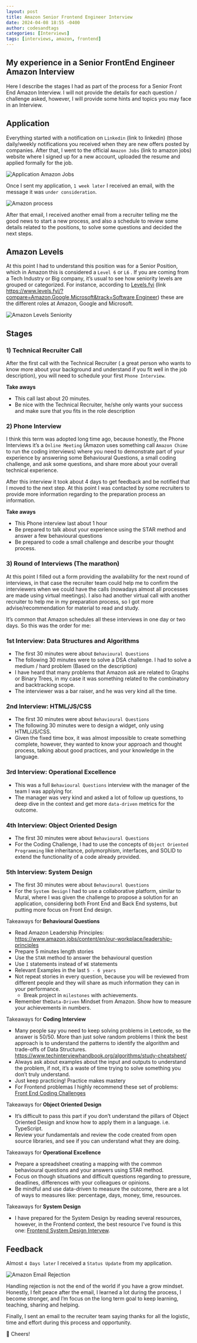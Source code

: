 ```yaml
---
layout: post
title: Amazon Senior Frontend Engineer Interview
date: 2024-04-08 18:55 -0400
author: codesandtags
categories: [Interviews]
tags: [interviews, amazon, frontend]
---
```


## My experience in a Senior FrontEnd Engineer Amazon Interview

Here I describe the stages I had as part of the process for a Senior Front End Amazon Interview. I will not provide the details for each question / challenge asked, however, I will provide some hints and topics you may face in an Interview.

## Application

Everything started with a notification on `Linkedin` (link to linkedin) (those daily/weekly notifications you received when they are new offers posted by companies. After that, I went to the official `Amazon Jobs` (link to amazon jobs) website where I signed up for a new account, uploaded the resume and applied formally for the job.

![Application Amazon Jobs](/assets/img/posts/amazon-senior-frontend-interview-01.png)

Once I sent my application, `1 week later` I received an email, with the message it was `under consideration`.

![Amazon process](/assets/img/posts/amazon-senior-frontend-interview-02.png)

After that email, I received another email from a recruiter telling me the good news to start a new process, and also a schedule to review some details related to the positions, to solve some questions and decided the next steps.

## Amazon Levels

At this point I had to understand this position was for a Senior Position, which in Amazon this is considered a `Level 6` or `L6` . If you are coming from a Tech Industry or Big company, it’s usual to see how seniority levels are grouped or categorized. For instance, according to [Levels.fyi](http://Levels.fyi) (link [https://www.levels.fyi/?compare=Amazon,Google,Microsoft&track=Software Engineer](https://www.levels.fyi/?compare=Amazon,Google,Microsoft&track=Software%20Engineer)) these are the different roles at Amazon, Google and Microsoft.

![Amazon Levels Seniority](/assets/img/posts/amazon-senior-frontend-interview-03.png)

## Stages

### 1) Technical Recruiter Call

After the first call with the Technical Recruiter ( a great person who wants to know more about your background and understand if you fit well in the job description), you will need to schedule your first `Phone Interview`.

**Take aways**

- This call last about 20 minutes.
- Be nice with the Technical Recruiter, he/she only wants your success and make sure that you fits in the role description

### 2) Phone Interview

I think this term was adopted long time ago, because honestly, the Phone Interviews it’s a `Online Meeting` (Amazon uses something call `Amazon Chime` to run the coding interviews) where you need to demonstrate part of your experience by answering some Behavioural Questions, a small coding challenge, and ask some questions, and share more about your overall technical experience.

After this interview it took about 4 days to get feedback and be notified that I moved to the next step. At this point I was contacted by some recruiters to provide more information regarding to the preparation process an information.

**Take aways**

- This Phone interview last about 1 hour
- Be prepared to talk about your experience using the STAR method and answer a few behavioural questions
- Be prepared to code a small challenge and describe your thought process.

### 3) Round of Interviews (The marathon)

At this point I filled out a form providing the availability for the next round of interviews, in that case the recruiter team could help me to confirm the interviewers when we could have the calls (nowadays almost all processes are made using virtual meetings). I also had another virtual call with another recruiter to help me in my preparation process, so I got more advise/recommendation for material to read and study.

It’s common that Amazon schedules all these interviews in one day or two days. So this was the order for me:

### 1st Interview: Data Structures and Algorithms

- The first 30 minutes were about `Behavioural Questions`
- The following 30 minutes were to solve a DSA challenge. I had to solve a medium / hard problem (Based on the description)
- I have heard that many problems that Amazon ask are related to Graphs or Binary Trees, in my case it was something related to the combinatory and backtracking scope.
- The interviewer was a bar raiser, and he was very kind all the time.

### 2nd Interview: HTML/JS/CSS

- The first 30 minutes were about `Behavioural Questions`
- The following 30 minutes were to design a widget, only using HTML/JS/CSS.
- Given the fixed time box, it was almost impossible to create something complete, however, they wanted to know your approach and thought process, talking about good practices, and your knowledge in the language.

### 3rd Interview: Operational Excellence

- This was a full `Behavioural Questions` interview with the manager of the team I was applying for.
- The manager was very kind and asked a lot of follow up questions, to deep dive in the context and get more `data-driven` metrics for the outcome.

### 4th Interview: Object Oriented Design

- The first 30 minutes were about `Behavioural Questions`
- For the Coding Challenge, I had to use the concepts of `Object Oriented Programming` like inheritance, polymorphism, interfaces, and SOLID to extend the functionality of a code already provided.

### 5th Interview: System Design

- The first 30 minutes were about `Behavioural Questions`
- For the `System Design` I had to use a collaborative platform, similar to Mural, where I was given the challenge to propose a solution for an application, considering both Front End and Back End systems, but putting more focus on Front End design.

Takeaways for **Behavioural Questions**

- Read Amazon Leadership Principles: https://www.amazon.jobs/content/en/our-workplace/leadership-principles
- Prepare 5 minutes length stories
- Use the `STAR` method to answer the behavioural question
- Use `I` statements instead of `WE` statements
- Relevant Examples in the last `5 - 6 years`
- Not repeat stories in every question, because you will be reviewed from different people and they will share as much information they can in your performance.
  - Break project in `milestones` with achievements.
- Remember the`Data-Driven` Mindset from Amazon. Show how to measure your achievements in numbers.

Takeaways for **Coding Interview**

- Many people say you need to keep solving problems in Leetcode, so the answer is 50/50. More than just solve random problems I think the best approach is to understand the patterns to identify the algorithm and trade-offs of Data Structures. https://www.techinterviewhandbook.org/algorithms/study-cheatsheet/
- Always ask about examples about the input and outputs to understand the problem, if not, it’s a waste of time trying to solve something you don’t truly understand.
- Just keep practicing! Practice makes mastery
- For Frontend problemas I highly recommend these set of problems: [Front End Coding Challenges](https://www.greatfrontend.com/prepare/coding?fpr=edwin28)

Takeaways for **Object Oriented Design**

- It’s difficult to pass this part if you don’t understand the pillars of Object Oriented Design and know how to apply them in a language. i.e. TypeScript.
- Review your fundamentals and review the code created from open source libraries, and see if you can understand what they are doing.

Takeaways for **Operational Excellence**

- Prepare a spreadsheet creating a mapping with the common behavioural questions and your answers using STAR method.
- Focus on though situations and difficult questions regarding to pressure, deadlines, differences with your colleagues or opinions.
- Be mindful and use data-driven to measure the outcome, there are a lot of ways to measures like: percentage, days, money, time, resources.

Takeaways for **System Design**

- I have prepared for the System Design by reading several resources, however, in the Frontend context, the best resource I’ve found is this one: [Frontend System Design Intervew](https://www.greatfrontend.com/prepare/system-design?fpr=edwin28).

## Feedback

Almost `4 Days later` I received a `Status Update` from my application.

![Amazon Email Rejection](/assets/img/posts/amazon-senior-frontend-interview-04.png)

Handling rejection is not the end of the world if you have a grow mindset. Honestly, I felt peace after the email, I learned a lot during the process, I become stronger, and I’m focus on the long term goal to keep learning, teaching, sharing and helping.

Finally, I sent an email to the recruiter team saying thanks for all the logistic, time and effort during this process and opportunity.

🍻 Cheers!
